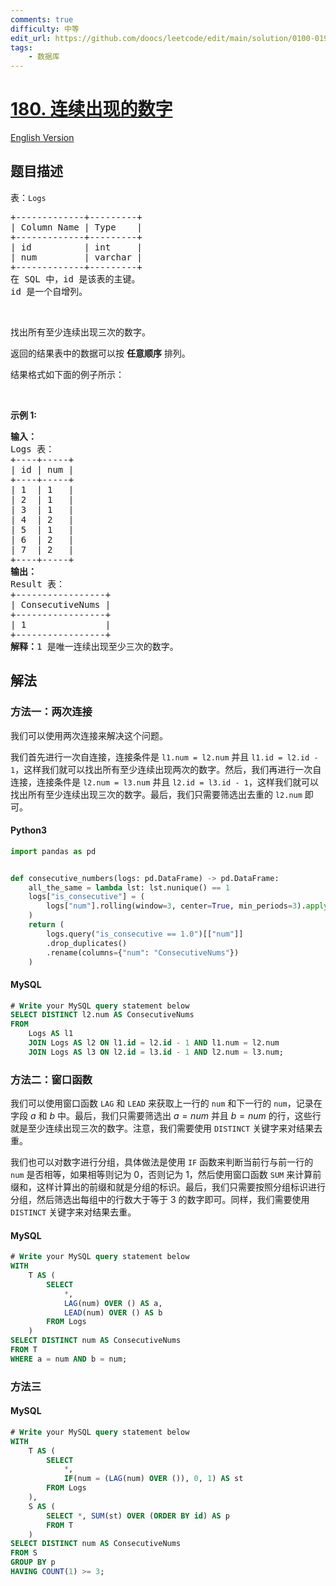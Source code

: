 ```yaml
---
comments: true
difficulty: 中等
edit_url: https://github.com/doocs/leetcode/edit/main/solution/0100-0199/0180.Consecutive%20Numbers/README.md
tags:
    - 数据库
---
```


<!-- problem:start -->

# [180. 连续出现的数字](https://leetcode.cn/problems/consecutive-numbers)

[English Version](/solution/0100-0199/0180.Consecutive%20Numbers/README_EN.md)

## 题目描述

<!-- description:start -->

<p>表：<code>Logs</code></p>

<pre>
+-------------+---------+
| Column Name | Type    |
+-------------+---------+
| id          | int     |
| num         | varchar |
+-------------+---------+
在 SQL 中，id 是该表的主键。
id 是一个自增列。</pre>

<p>&nbsp;</p>

<p>找出所有至少连续出现三次的数字。</p>

<p>返回的结果表中的数据可以按 <strong>任意顺序</strong> 排列。</p>

<p>结果格式如下面的例子所示：</p>

<p>&nbsp;</p>

<p><strong>示例 1:</strong></p>

<pre>
<strong>输入：</strong>
Logs 表：
+----+-----+
| id | num |
+----+-----+
| 1  | 1   |
| 2  | 1   |
| 3  | 1   |
| 4  | 2   |
| 5  | 1   |
| 6  | 2   |
| 7  | 2   |
+----+-----+
<strong>输出：</strong>
Result 表：
+-----------------+
| ConsecutiveNums |
+-----------------+
| 1               |
+-----------------+
<strong>解释：</strong>1 是唯一连续出现至少三次的数字。</pre>

<!-- description:end -->

## 解法

<!-- solution:start -->

### 方法一：两次连接

我们可以使用两次连接来解决这个问题。

我们首先进行一次自连接，连接条件是 `l1.num = l2.num` 并且 `l1.id = l2.id - 1`，这样我们就可以找出所有至少连续出现两次的数字。然后，我们再进行一次自连接，连接条件是 `l2.num = l3.num` 并且 `l2.id = l3.id - 1`，这样我们就可以找出所有至少连续出现三次的数字。最后，我们只需要筛选出去重的 `l2.num` 即可。

<!-- tabs:start -->

#### Python3

```python
import pandas as pd


def consecutive_numbers(logs: pd.DataFrame) -> pd.DataFrame:
    all_the_same = lambda lst: lst.nunique() == 1
    logs["is_consecutive"] = (
        logs["num"].rolling(window=3, center=True, min_periods=3).apply(all_the_same)
    )
    return (
        logs.query("is_consecutive == 1.0")[["num"]]
        .drop_duplicates()
        .rename(columns={"num": "ConsecutiveNums"})
    )
```

#### MySQL

```sql
# Write your MySQL query statement below
SELECT DISTINCT l2.num AS ConsecutiveNums
FROM
    Logs AS l1
    JOIN Logs AS l2 ON l1.id = l2.id - 1 AND l1.num = l2.num
    JOIN Logs AS l3 ON l2.id = l3.id - 1 AND l2.num = l3.num;
```

<!-- tabs:end -->

<!-- solution:end -->

<!-- solution:start -->

### 方法二：窗口函数

我们可以使用窗口函数 `LAG` 和 `LEAD` 来获取上一行的 `num` 和下一行的 `num`，记录在字段 $a$ 和 $b$ 中。最后，我们只需要筛选出 $a =num$ 并且 $b = num$ 的行，这些行就是至少连续出现三次的数字。注意，我们需要使用 `DISTINCT` 关键字来对结果去重。

我们也可以对数字进行分组，具体做法是使用 `IF` 函数来判断当前行与前一行的 `num` 是否相等，如果相等则记为 $0$，否则记为 $1$，然后使用窗口函数 `SUM` 来计算前缀和，这样计算出的前缀和就是分组的标识。最后，我们只需要按照分组标识进行分组，然后筛选出每组中的行数大于等于 $3$ 的数字即可。同样，我们需要使用 `DISTINCT` 关键字来对结果去重。

<!-- tabs:start -->

#### MySQL

```sql
# Write your MySQL query statement below
WITH
    T AS (
        SELECT
            *,
            LAG(num) OVER () AS a,
            LEAD(num) OVER () AS b
        FROM Logs
    )
SELECT DISTINCT num AS ConsecutiveNums
FROM T
WHERE a = num AND b = num;
```

<!-- tabs:end -->

<!-- solution:end -->

<!-- solution:start -->

### 方法三

<!-- tabs:start -->

#### MySQL

```sql
# Write your MySQL query statement below
WITH
    T AS (
        SELECT
            *,
            IF(num = (LAG(num) OVER ()), 0, 1) AS st
        FROM Logs
    ),
    S AS (
        SELECT *, SUM(st) OVER (ORDER BY id) AS p
        FROM T
    )
SELECT DISTINCT num AS ConsecutiveNums
FROM S
GROUP BY p
HAVING COUNT(1) >= 3;
```

<!-- tabs:end -->

<!-- solution:end -->

<!-- problem:end -->
